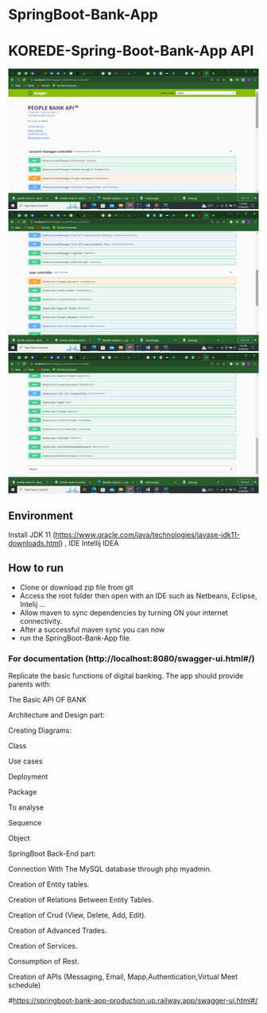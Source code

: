 # SpringBoot-Bank-App

# KOREDE-Spring-Boot-Bank-App API
![img.png](img.png)
![img_1.png](img_1.png)
![img_2.png](img_2.png)

## Environment
Install JDK 11 (https://www.oracle.com/java/technologies/javase-jdk11-downloads.html)
, IDE Intellij IDEA

## How to run
<ul>
<li>Clone or download zip file from git</li>
<li>Access the root folder then open with an IDE such as Netbeans, Eclipse, Intelij ...</li>
<li>Allow maven to sync dependencies by turning ON your internet connectivity.</li>
<li>After a successful maven sync you can now </li>
<li>run the SpringBoot-Bank-App file</li>
</ul>

### For documentation (http://localhost:8080/swagger-ui.html#/)

Replicate the basic functions of digital banking.
 The app should provide parents with:

The Basic API OF BANK

Architecture and Design part:

Creating Diagrams:

Class

Use cases

Deployment

Package

To analyse

Sequence

Object

SpringBoot Back-End part:

Connection With The MySQL database through php myadmin.

Creation of Entity tables.

Creation of Relations Between Entity Tables.

Creation of Crud (View, Delete, Add, Edit).

Creation of Advanced Trades.

Creation of Services.

Consumption of Rest.

Creation of APIs (Messaging, Email, Mapp,Authentication,Virtual Meet schedule)


#https://springboot-bank-app-production.up.railway.app/swagger-ui.html#/
